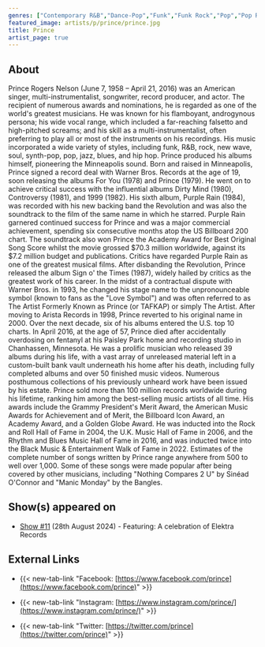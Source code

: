 ```yaml
---
genres: ["Contemporary R&B","Dance-Pop","Funk","Funk Rock","Pop","Pop Rock","Pop Soul","Psychedelic Pop","R&B","Rock","Soul","Neo-Psychedelia","Synth Funk","Psychedelic Soul","Minneapolis Sound"]
featured_image: artists/p/prince/prince.jpg
title: Prince
artist_page: true
---
```

## About

Prince Rogers Nelson (June 7, 1958 – April 21, 2016) was an American singer, multi-instrumentalist, songwriter, record producer, and actor. The recipient of numerous awards and nominations, he is regarded as one of the world's greatest musicians. He was known for his flamboyant, androgynous persona; his wide vocal range, which included a far-reaching falsetto and high-pitched screams; and his skill as a multi-instrumentalist, often preferring to play all or most of the instruments on his recordings.  His music incorporated a wide variety of styles, including funk, R&B, rock, new wave, soul,  synth-pop, pop, jazz, blues, and hip hop. Prince produced his albums himself, pioneering the Minneapolis sound.
Born and raised in Minneapolis, Prince signed a record deal with Warner Bros. Records at the age of 19, soon releasing the albums For You (1978) and Prince (1979). He went on to achieve critical success with the influential albums Dirty Mind (1980), Controversy (1981), and 1999 (1982). His sixth album, Purple Rain (1984), was recorded with his new backing band the Revolution and was also the soundtrack to the film of the same name in which he starred. Purple Rain garnered continued success for Prince and was a major commercial achievement, spending six consecutive months atop the US Billboard 200 chart. The soundtrack also won Prince the Academy Award for Best Original Song Score whilst the movie grossed $70.3 million worldwide, against its $7.2 million budget and publications. Critics have regarded Purple Rain as one of the greatest musical films. After disbanding the Revolution, Prince released the album Sign o' the Times (1987), widely hailed by critics as the greatest work of his career.
In the midst of a contractual dispute with Warner Bros. in 1993, he changed his stage name to the unpronounceable symbol  (known to fans as the "Love Symbol") and was often referred to as The Artist Formerly Known as Prince (or TAFKAP) or simply The Artist. After moving to Arista Records in 1998, Prince reverted to his original name in 2000. Over the next decade, six of his albums entered the U.S. top 10 charts. In April 2016, at the age of 57, Prince died after accidentally overdosing on fentanyl at his Paisley Park home and recording studio in Chanhassen, Minnesota. He was a prolific musician who released 39 albums during his life, with a vast array of unreleased material left in a custom-built bank vault underneath his home after his death, including fully completed albums and over 50 finished music videos. Numerous posthumous collections of his previously unheard work have been issued by his estate.
Prince sold more than 100 million records worldwide during his lifetime, ranking him among the best-selling music artists of all time. His awards include the Grammy President's Merit Award, the American Music Awards for Achievement and of Merit, the Billboard Icon Award, an Academy Award, and a Golden Globe Award. He was inducted into the Rock and Roll Hall of Fame in 2004, the U.K. Music Hall of Fame in 2006, and the Rhythm and Blues Music Hall of Fame in 2016, and was inducted twice into the Black Music & Entertainment Walk of Fame in 2022. Estimates of the complete number of songs written by Prince range anywhere from 500 to well over 1,000. Some of these songs were made popular after being covered by other musicians, including "Nothing Compares 2 U" by Sinéad O'Connor and "Manic Monday" by the Bangles.

## Show(s) appeared on

- [Show #11](/shows/featuring-a-celebration-of-elektra-records/) (28th August 2024) - Featuring: A celebration of Elektra Records

## External Links

- {{< new-tab-link "Facebook: [https://www.facebook.com/prince](https://www.facebook.com/prince)" >}}

- {{< new-tab-link "Instagram: [https://www.instagram.com/prince/](https://www.instagram.com/prince/)" >}}

- {{< new-tab-link "Twitter: [https://twitter.com/prince](https://twitter.com/prince)" >}}


